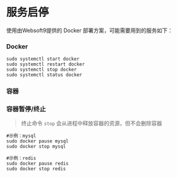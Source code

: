# 服务启停

使用由Websoft9提供的 Docker 部署方案，可能需要用到的服务如下：

### Docker

```shell
sudo systemctl start docker
sudo systemctl restart docker
sudo systemctl stop docker
sudo systemctl status docker
```

### 容器

### 容器暂停/终止

> 终止命令 `stop` 会从进程中释放容器的资源，但不会删除容器

```shell
#示例：mysql
sudo docker pause mysql
sudo docker stop mysql

#示例：redis
sudo docker pause redis
sudo docker stop redis
```
